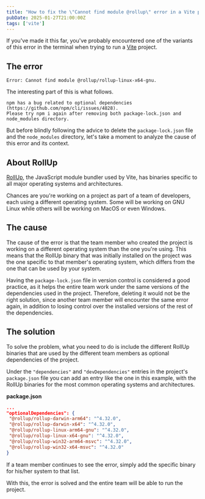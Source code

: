 ```yaml
---
title: "How to fix the \"Cannot find module @rollup\" error in a Vite project"
pubDate: 2025-01-27T21:00:00Z
tags: ['vite']
---
```

If you've made it this far, you've probably encountered one of the variants of this error in the terminal when trying to run a <a href="https://vite.dev/" target="_blank">Vite</a> project.

## The error
```shell
Error: Cannot find module @rollup/rollup-linux-x64-gnu.
```

The interesting part of this is what follows.

```shell
npm has a bug related to optional dependencies (https://github.com/npm/cli/issues/4828).
Please try npm i again after removing both package-lock.json and node_modules directory.
```

But before blindly following the advice to delete the `package-lock.json` file and the `node_modules` directory, let's take a moment to analyze the cause of this error and its context.

## About RollUp
<a href="https://www.npmjs.com/package/rollup" target="_blank">RollUp</a>, the JavaScript module bundler used by Vite, has binaries specific to all major operating systems and architectures.

Chances are you're working on a project as part of a team of developers, each using a different operating system. Some will be working on GNU Linux while others will be working on MacOS or even Windows.

## The cause
The cause of the error is that the team member who created the project is working on a different operating system than the one you're using. This means that the RollUp binary that was initially installed on the project was the one specific to that member's operating system, which differs from the one that can be used by your system.

Having the `package-lock.json` file in version control is considered a good practice, as it helps the entire team work under the same versions of the dependencies used in the project. Therefore, deleting it would not be the right solution, since another team member will encounter the same error again, in addition to losing control over the installed versions of the rest of the dependencies.

## The solution
To solve the problem, what you need to do is include the different RollUp binaries that are used by the different team members as optional dependencies of the project.

Under the `"dependencies"` and `"devDependencies"` entries in the project's `package.json` file you can add an entry like the one in this example, with the RollUp binaries for the most common operating systems and architectures.

**package.json**
```json
...
"optionalDependencies": {
 "@rollup/rollup-darwin-arm64": "^4.32.0",
 "@rollup/rollup-darwin-x64": "^4.32.0",
 "@rollup/rollup-linux-arm64-gnu": "^4.32.0",
 "@rollup/rollup-linux-x64-gnu": "^4.32.0",
 "@rollup/rollup-win32-arm64-msvc": "^4.32.0",
 "@rollup/rollup-win32-x64-msvc": "^4.32.0"
}
```

If a team member continues to see the error, simply add the specific binary for his/her system to that list.

With this, the error is solved and the entire team will be able to run the project.